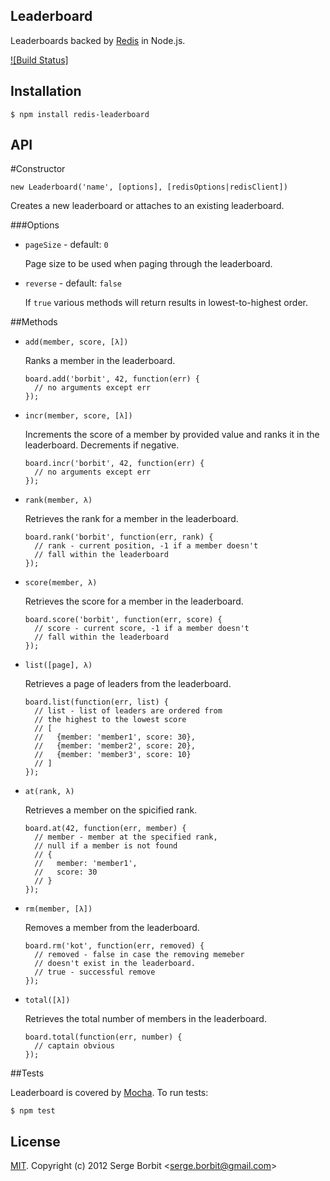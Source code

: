Leaderboard
-----------

Leaderboards backed by [Redis](http://redis.io) in Node.js. 

[![Build Status]](https://github.com/raheemmujavar/redis-leaderboard)

Installation
------------

    $ npm install redis-leaderboard

API
---

#Constructor

    new Leaderboard('name', [options], [redisOptions|redisClient])

Creates a new leaderboard or attaches to an existing leaderboard.

###Options

  - `pageSize` - default: `0`

    Page size to be used when paging through the leaderboard.

  - `reverse` - default: `false`

    If `true` various methods will return results in lowest-to-highest order.

##Methods

  - `add(member, score, [λ])`

    Ranks a member in the leaderboard.

        board.add('borbit', 42, function(err) {
          // no arguments except err
        });

  - `incr(member, score, [λ])`

    Increments the score of a member by provided value and ranks it in the leaderboard. Decrements if negative.

        board.incr('borbit', 42, function(err) {
          // no arguments except err
        });

  - `rank(member, λ)`

    Retrieves the rank for a member in the leaderboard.

        board.rank('borbit', function(err, rank) {
          // rank - current position, -1 if a member doesn't
          // fall within the leaderboard
        });

  - `score(member, λ)`

    Retrieves the score for a member in the leaderboard.

        board.score('borbit', function(err, score) {
          // score - current score, -1 if a member doesn't
          // fall within the leaderboard
        });

  - `list([page], λ)`

    Retrieves a page of leaders from the leaderboard.

        board.list(function(err, list) {
          // list - list of leaders are ordered from
          // the highest to the lowest score
          // [
          //   {member: 'member1', score: 30},
          //   {member: 'member2', score: 20},
          //   {member: 'member3', score: 10}
          // ]
        });

  - `at(rank, λ)`

    Retrieves a member on the spicified rank.

        board.at(42, function(err, member) {
          // member - member at the specified rank,
          // null if a member is not found
          // {
          //   member: 'member1',
          //   score: 30
          // }
        });

  - `rm(member, [λ])`

    Removes a member from the leaderboard.

        board.rm('kot', function(err, removed) {
          // removed - false in case the removing memeber 
          // doesn't exist in the leaderboard.
          // true - successful remove
        });

  - `total([λ])`

    Retrieves the total number of members in the leaderboard.

        board.total(function(err, number) {
          // captain obvious
        });

##Tests

Leaderboard is covered by [Mocha](http://visionmedia.github.com/mocha/). To run tests:

    $ npm test

## License 

[MIT](http://en.wikipedia.org/wiki/MIT_License#License_terms). Copyright (c) 2012 Serge Borbit &lt;serge.borbit@gmail.com&gt;
